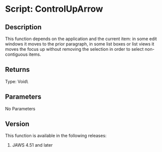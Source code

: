 # Script: ControlUpArrow

## Description

This function depends on the application and the current item: in some
edit windows it moves to the prior paragraph, in some list boxes or list
views it moves the focus up without removing the selection in order to
select non-contiguous items.

## Returns

Type: Void\

## Parameters

No Parameters

## Version

This function is available in the following releases:

1.  JAWS 4.51 and later

